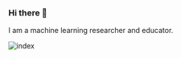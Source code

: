 ### Hi there 👋

I am a machine learning researcher and educator.


![index](https://user-images.githubusercontent.com/20031570/101981546-c2ff7700-3c7e-11eb-8530-fdd4cc547b18.png)

